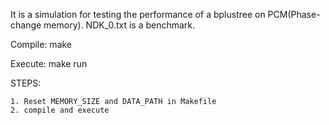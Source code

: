 It is a simulation for testing the performance of a bplustree on PCM(Phase-change memory).
NDK_0.txt is a benchmark.

Compile:
    make

Execute:
    make run

STEPS:

    1. Reset MEMORY_SIZE and DATA_PATH in Makefile
    2. compile and execute
